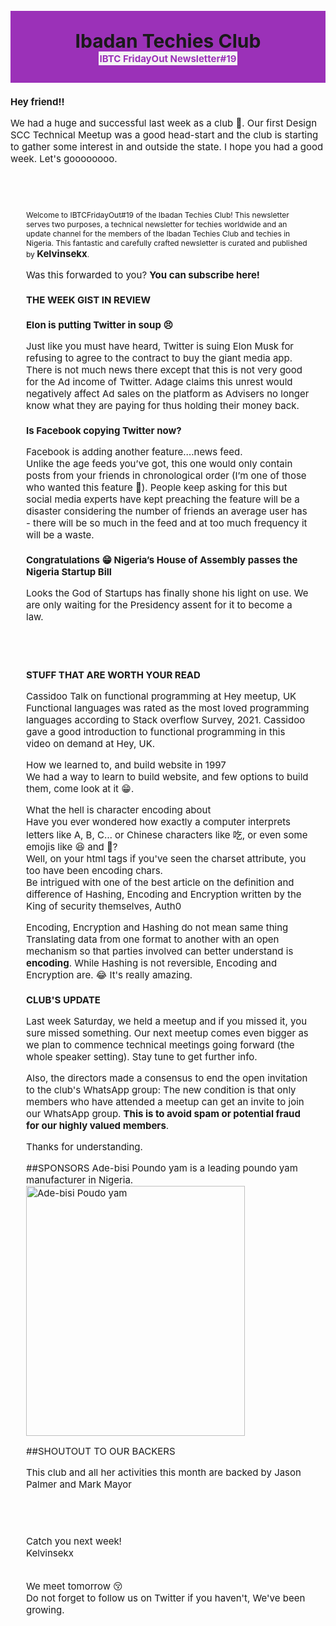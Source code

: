 <style>
 *{ font-size: 15px;}
 a{ text-decoration: none; }
</style>
<br>

<div style="background-color: #9b31b8; padding: 2em; text-align: center;">
        <span style="font-size: 2rem; font-weight: bolder;">
           Ibadan Techies Club
       </span> 
        <br>
        <span style="color: #9b31b8; background-color: #f5f5f5; padding: 0.1em; font-weight: bold;">
          IBTC FridayOut Newsletter#19
       </span>
</div>

## Hey friend!!
We had a huge and successful last week as a club 🥰. Our first Design SCC Technical Meetup was a good head-start and the club is starting to gather some interest in and outside the state. I hope you had a good week.
Let's goooooooo.

<br><br>
<div style="font-size: 12px; padding: 5px 25px">
     Welcome to IBTCFridayOut#19 of the Ibadan Techies Club! This newsletter serves two purposes, a technical newsletter for techies worldwide and an update channel for the members of the Ibadan Techies Club and techies in Nigeria. This fantastic and carefully crafted newsletter is curated and published by 
<b><a href="https://twitter.com/kelvinsekx">Kelvinsekx</a></b>.
<p>Was this forwarded to you? <b><a href="https://buttondown.email/BadTechyes">You can subscribe here!</a></b></b>
<div>

## THE WEEK GIST IN REVIEW

### Elon is putting Twitter in soup 😣
Just like you must have heard, Twitter is suing Elon Musk for refusing to agree to the contract to buy the giant media app.<br>
There is not much news there except that this is not very good for the Ad income of Twitter. [Adage](https://adage.com) claims this unrest would [negatively affect Ad sales on the platform as Advisers no longer know what they are paying for thus holding their money back](https://adage.com/article/digital-marketing-ad-tech-news/twitters-elon-musk-drama-has-its-ad-sales-disarray-advertisers-say/2422996).

### Is Facebook copying Twitter now?

Facebook is adding another feature….news feed.<br>
Unlike the age feeds you’ve got, this one would only contain posts from your friends in chronological order (I’m one of those who wanted this feature 🤣). People keep asking for this but social media experts have kept preaching the feature will be a disaster considering the number of friends an average user has  - there will be so much in the feed and at too much frequency it will be a waste.

### Congratulations 😁 Nigeria’s House of Assembly passes the Nigeria Startup Bill

Looks the God of Startups has finally shone his light on use. We are only [waiting for the Presidency assent for it to become a law](https://techcabal.com/2022/07/28/nigerias-house-of-reps-pass-the-nigeria-startup-bill/).

<br><br>
## STUFF THAT ARE WORTH YOUR READ

[Cassidoo Talk on functional programming at Hey meetup, UK](https://youtu.be/XGNYDjyD6G8)<br>
Functional languages was rated as the most loved programming languages according to Stack overflow Survey, 2021. Cassidoo gave a good introduction to functional programming in this video on demand at Hey, UK.

[How we learned to, and build website in 1997](https://thehistoryoftheweb.com/postscript/its-1997-and-you-want-to-build-a-website/)<br>
We had a way to learn to build website, and few options to build them, come look at it 😁.

[What the hell is character encoding about](https://hackernoon.com/character-encoding-demystified-everything-you-need-to-know-about-ascii-unicode-utf-8)<br>
Have you ever wondered how exactly a computer interprets letters like A, B, C… or Chinese characters like 吃, or even some emojis like 😆 and 🤪? <br>
Well, on your html tags if you've seen the charset attribute, you too have been encoding chars.<br>
Be intrigued with one of the best article on the definition and difference of Hashing, Encoding and Encryption written by the King of security themselves, Auth0

[Encoding, Encryption and Hashing do not mean same thing](https://auth0.com/blog/encoding-encryption-hashing/?utm_source=reddit&utm_medium=sc&utm_campaign=security)<br>
Translating data from one format to another with an open mechanism so that parties involved can better understand is **encoding**. While Hashing is not reversible, Encoding and Encryption are.  😂 It's really amazing.

## CLUB'S UPDATE
Last week Saturday, we held a meetup and if you missed it, you sure missed something. Our next meetup comes even bigger as we plan to commence technical meetings going forward (the whole speaker setting). Stay tune to get further info.

Also, the directors made a consensus to end the open invitation to the club's WhatsApp group: The new condition is that only members who have attended a meetup can get an invite to join our WhatsApp group. **This is to avoid spam or potential fraud for our highly valued members**.

Thanks for understanding.

##SPONSORS
Ade-bisi Poundo yam is a leading poundo yam manufacturer in Nigeria.<br>
<img src="https://www.notion.so/image/https%3A%2F%2Fs3-us-west-2.amazonaws.com%2Fsecure.notion-static.com%2Fce481eb3-a9d4-4c7c-b1fb-635bbf523d44%2FIMG-20220513-WA0003.jpg?table=block&id=77e298f7-0001-4cc4-b6e0-91809c8731b4&spaceId=47289226-c605-41ff-a4a3-893cc76fa9f7&width=2000&userId=88fb13d0-8f5d-4523-985d-879894bfd515&cache=v2" alt="Ade-bisi Poudo yam" width='350' height='400'>

##SHOUTOUT TO OUR BACKERS

 This club and all her activities this month are backed by 
 [Jason Palmer](https://twitter.com/palmerj3) and [Mark Mayor](https://twitter.com/marktechson)


<br><br>         
Catch you next week!<br>
Kelvinsekx
<br><br>  

We meet tomorrow 😚
<br>
 Do not forget to follow us on
 [Twitter if you haven't](https://twitter.com/badtechys?t=c_iT-u_8e-1Hw7acf7HXMg&amp;s=09), We've been growing.
